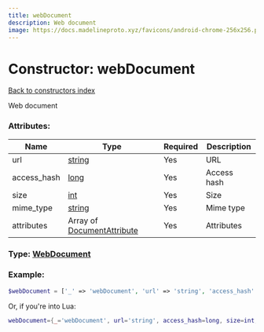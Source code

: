 ```yaml
---
title: webDocument
description: Web document
image: https://docs.madelineproto.xyz/favicons/android-chrome-256x256.png
---
```

# Constructor: webDocument  
[Back to constructors index](index.md)



Web document

### Attributes:

| Name     |    Type       | Required | Description |
|----------|---------------|----------|-------------|
|url|[string](../types/string.md) | Yes|URL|
|access\_hash|[long](../types/long.md) | Yes|Access hash|
|size|[int](../types/int.md) | Yes|Size|
|mime\_type|[string](../types/string.md) | Yes|Mime type|
|attributes|Array of [DocumentAttribute](../types/DocumentAttribute.md) | Yes|Attributes|



### Type: [WebDocument](../types/WebDocument.md)


### Example:

```php
$webDocument = ['_' => 'webDocument', 'url' => 'string', 'access_hash' => long, 'size' => int, 'mime_type' => 'string', 'attributes' => [DocumentAttribute, DocumentAttribute]];
```  


Or, if you're into Lua:

```lua
webDocument={_='webDocument', url='string', access_hash=long, size=int, mime_type='string', attributes={DocumentAttribute}}

```


